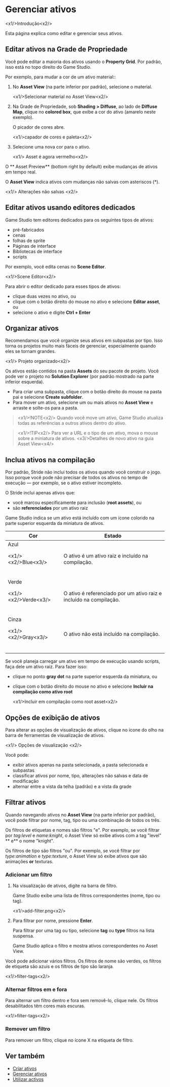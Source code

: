 # Gerenciar ativos

<x1\/>Introdução<x2\/>

Esta página explica como editar e gerenciar seus ativos.

## Editar ativos na Grade de Propriedade

Você pode editar a maioria dos ativos usando o **Property Grid**. Por padrão, isso está no topo direito do Game Studio.

Por exemplo, para mudar a cor de um ativo material::

1. No **Asset View** (na parte inferior por padrão), selecione o material.

   <x1\/>Selecionar material no Asset View<x2\/>

2. Na Grade de Propriedade, sob **Shading > Diffuse**, ao lado de **Diffuse Map**, clique no **colored box**, que exibe a cor do ativo (amarelo neste exemplo).

   O picador de cores abre.

   <x1\/>capador de cores e paleta<x2\/>

4. Selecione uma nova cor para o ativo.

   <x1\/> Asset é agora vermelho<x2\/>

O ** Asset Preview** (bottom right by default) exibe mudanças de ativos em tempo real.

O **Asset View** indica ativos com mudanças não salvas com asteriscos (*).

<x1\/> Alterações não salvas <x2\/>

## Editar ativos usando editores dedicados

Game Studio tem editores dedicados para os seguintes tipos de ativos:

* pré-fabricados
* cenas
* folhas de sprite
* Páginas de interface
* Bibliotecas de interface
* scripts

Por exemplo, você edita cenas no **Scene Editor**.

<x1\/>Scene Editor<x2\/>

Para abrir o editor dedicado para esses tipos de ativos:

* clique duas vezes no ativo, ou
* clique com o botão direito do mouse no ativo e selecione **Editar asset**, ou
* selecione o ativo e digite **Ctrl + Enter**

## Organizar ativos

Recomendamos que você organize seus ativos em subpastas por tipo. Isso torna os projetos muito mais fáceis de gerenciar, especialmente quando eles se tornam grandes.

<x1\/> Projeto organizado<x2\/>

Os ativos estão contidos na pasta **Assets** do seu pacote de projeto. Você pode ver o projeto no **Solution Explorer** (por padrão mostrado na parte inferior esquerda).

* Para criar uma subpasta, clique com o botão direito do mouse na pasta pai e selecione **Create subfolder**.
* Para mover um ativo, selecione um ou mais ativos no **Asset View** e arraste e solte-os para a pasta.

> <x1\/>!NOTE<x2\/>
> Quando você move um ativo, Game Studio atualiza todas as referências a outros ativos dentro do ativo.

> <x1\/>!TIP<x2\/>
> Para ver a URL e o tipo de um ativo, mova o mouse sobre a miniatura de ativos.
> <x3\/>Detalhes de novo ativo na guia Asset View<x4\/>

## Inclua ativos na compilação

Por padrão, Stride não inclui todos os ativos quando você construir o jogo. Isso porque você pode não precisar de todos os ativos no tempo de execução — por exemplo, se o ativo estiver incompleto.

O Stride inclui apenas ativos que:

* você marcou especificamente para inclusão (**root assets**), ou
* são **referenciados** por um ativo raiz

Game Studio indica se um ativo está incluído com um ícone colorido na parte superior esquerda da miniatura de ativos.

| Cor | Estado |
------|--------
| Azul <p><x1\/><x2\/>Blue<x3\/></p></br> | O ativo é um ativo raiz e incluído na compilação. |
| Verde <p><x1\/><x2\/>Verde<x3\/></p></br> | O ativo é referenciado por um ativo raiz e incluído na compilação. |
| Cinza <p><x1\/><x2\/>Gray<x3\/></p></br> | O ativo não está incluído na compilação. |

Se você planeja carregar um ativo em tempo de execução usando scripts, faça dele um ativo raiz. Para fazer isso:

* clique no ponto **gray dot** na parte superior esquerda da miniatura, ou

* clique com o botão direito do mouse no ativo e selecione **Incluir na compilação como ativo root**

   <x1\/>Incluir em compilação como root asset<x2\/>

## Opções de exibição de ativos

Para alterar as opções de visualização de ativos, clique no ícone do olho na barra de ferramentas de visualização de ativos.

<x1\/> Opções de visualização <x2\/>

Você pode:

* exibir ativos apenas na pasta selecionada, a pasta selecionada e subpastas
* classificar ativos por nome, tipo, alterações não salvas e data de modificação
* alternar entre a vista da telha (padrão) e a vista da grade

## Filtrar ativos

Quando navegando ativos no **Asset View** (na parte inferior por padrão), você pode filtrar por nome, tag, tipo ou uma combinação de todos os três.

Os filtros de etiquetas e nomes são filtros "e". Por exemplo, se você filtrar por *tag:level* e *name:knight*, o Asset View só exibe ativos com a tag "level" ** e** o nome "knight".

Os filtros de tipo são filtros "ou". Por exemplo, se você filtrar por *type:animation* e *type:texture*, o Asset View só exibe ativos que são animações **or** texturas.

### Adicionar um filtro

1. Na visualização de ativos, digite na barra de filtro.

   Game Studio exibe uma lista de filtros correspondentes (nome, tipo ou tag).

   <x1\/>add-filter.png<x2\/>

2. Para filtrar por nome, pressione **Enter**.

   Para filtrar por uma tag ou tipo, selecione **tag** ou **type** filtros na lista suspensa.

   Game Studio aplica o filtro e mostra ativos correspondentes no Asset View.

Você pode adicionar vários filtros. Os filtros de nome são verdes, os filtros de etiqueta são azuis e os filtros de tipo são laranja.

<x1\/>filter-tags<x2\/>

### Alternar filtros em e fora

Para alternar um filtro dentro e fora sem removê-lo, clique nele. Os filtros desabilitados têm cores mais escuras.

<x1\/>filter-tags<x2\/>

### Remover um filtro

Para remover um filtro, clique no ícone X na etiqueta de filtro.

## Ver também

* [Criar ativos](create-assets.md)
* [Gerenciar ativos](manage-assets.md)
* [Utilizar activos](use-assets.md)